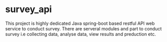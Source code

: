 # survey_api
This project is highly dedicated Java spring-boot based restful API web service to conduct survey. There are serveral modules and part to conduct survey i.e collecting data, analyse data, view results and preduction etc.
